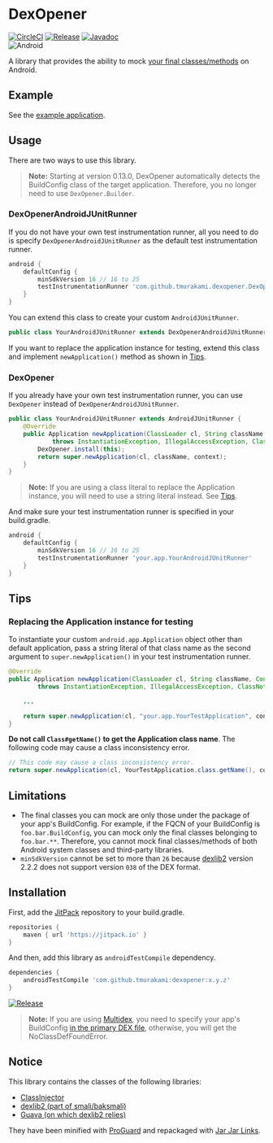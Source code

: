 # DexOpener

[![CircleCI](https://circleci.com/gh/tmurakami/dexopener.svg?style=shield)](https://circleci.com/gh/tmurakami/dexopener)
[![Release](https://jitpack.io/v/tmurakami/dexopener.svg)](https://jitpack.io/#tmurakami/dexopener)
[![Javadoc](https://img.shields.io/badge/Javadoc-0.13.1-brightgreen.svg)](https://jitpack.io/com/github/tmurakami/dexopener/0.13.1/javadoc/)<br>
![Android](https://img.shields.io/badge/Android-4.1%2B-blue.svg)

A library that provides the ability to mock
[your final classes/methods](#limitations_final_you_can_mock) on
Android.

## Example

See the [example application](dexopener-example).

## Usage

There are two ways to use this library.

> **Note:** Starting at version 0.13.0, DexOpener automatically detects
the BuildConfig class of the target application. Therefore, you no
longer need to use `DexOpener.Builder`.

### DexOpenerAndroidJUnitRunner

If you do not have your own test instrumentation runner, all you need to
do is specify `DexOpenerAndroidJUnitRunner` as the default test
instrumentation runner.

```groovy
android {
    defaultConfig {
        minSdkVersion 16 // 16 to 25
        testInstrumentationRunner 'com.github.tmurakami.dexopener.DexOpenerAndroidJUnitRunner'
    }
}
```

You can extend this class to create your custom `AndroidJUnitRunner`.

```java
public class YourAndroidJUnitRunner extends DexOpenerAndroidJUnitRunner { ... }
```

If you want to replace the application instance for testing, extend this
class and implement `newApplication()` method as shown in
[Tips](#replacing-the-application-instance-for-testing).

### DexOpener

If you already have your own test instrumentation runner, you can use
`DexOpener` instead of `DexOpenerAndroidJUnitRunner`.

```java
public class YourAndroidJUnitRunner extends AndroidJUnitRunner {
    @Override
    public Application newApplication(ClassLoader cl, String className, Context context)
            throws InstantiationException, IllegalAccessException, ClassNotFoundException {
        DexOpener.install(this);
        return super.newApplication(cl, className, context);
    }
}
```

> **Note:** If you are using a class literal to replace the
Application instance, you will need to use a string literal instead.
See [Tips](#replacing-the-application-instance-for-testing).

And make sure your test instrumentation runner is specified in your
build.gradle.

```groovy
android {
    defaultConfig {
        minSdkVersion 16 // 16 to 25
        testInstrumentationRunner 'your.app.YourAndroidJUnitRunner'
    }
}
```

## Tips

### Replacing the Application instance for testing

To instantiate your custom `android.app.Application` object other than
default application, pass a string literal of that class name as the
second argument to `super.newApplication()` in your test instrumentation
runner.

```java
@Override
public Application newApplication(ClassLoader cl, String className, Context context)
        throws InstantiationException, IllegalAccessException, ClassNotFoundException {

    ...

    return super.newApplication(cl, "your.app.YourTestApplication", context);
}
```

**Do not call `Class#getName()` to get the Application class name**. The
following code may cause a class inconsistency error.

```java
// This code may cause a class inconsistency error.
return super.newApplication(cl, YourTestApplication.class.getName(), context);
````

## Limitations

- <a name="limitations_final_you_can_mock"></a>The final classes you can
mock are only those under the package of your app's BuildConfig. For
example, if the FQCN of your BuildConfig is `foo.bar.BuildConfig`,
you can mock only the final classes belonging to `foo.bar.**`.
Therefore, you cannot mock final classes/methods of both Android system
classes and third-party libraries.
- `minSdkVersion` cannot be set to more than `26` because
[dexlib2](https://github.com/JesusFreke/smali) version 2.2.2 does not
support version `038` of the DEX format.

## Installation

First, add the [JitPack](https://jitpack.io/) repository to your
build.gradle.

```groovy
repositories {
    maven { url 'https://jitpack.io' }
}
```

And then, add this library as `androidTestCompile` dependency.

```groovy
dependencies {
    androidTestCompile 'com.github.tmurakami:dexopener:x.y.z'
}
```

[![Release](https://jitpack.io/v/tmurakami/dexopener.svg)](https://jitpack.io/#tmurakami/dexopener)

> **Note:** If you are using
[Multidex](https://developer.android.com/studio/build/multidex.html?hl=en),
you need to specify your app's BuildConfig
[in the primary DEX file](https://developer.android.com/studio/build/multidex.html?hl=en#keep),
otherwise, you will get the NoClassDefFoundError.

## Notice

This library contains the classes of the following libraries:

- [ClassInjector](https://github.com/tmurakami/classinjector)
- [dexlib2 (part of smali/baksmali)](https://github.com/JesusFreke/smali)
- [Guava (on which dexlib2 relies)](https://github.com/google/guava)

They have been minified with
[ProGuard](https://www.guardsquare.com/en/proguard) and repackaged with
[Jar Jar Links](https://code.google.com/archive/p/jarjar/).
